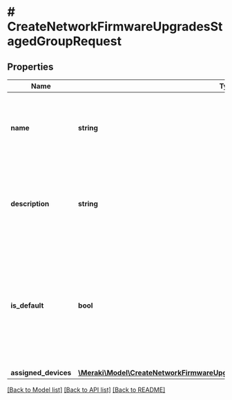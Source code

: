 # # CreateNetworkFirmwareUpgradesStagedGroupRequest

## Properties

Name | Type | Description | Notes
------------ | ------------- | ------------- | -------------
**name** | **string** | Name of the Staged Upgrade Group. Length must be 1 to 255 characters |
**description** | **string** | Description of the Staged Upgrade Group. Length must be 1 to 255 characters | [optional]
**is_default** | **bool** | Boolean indicating the default Group. Any device that does not have a group explicitly assigned will upgrade with this group |
**assigned_devices** | [**\Meraki\Model\CreateNetworkFirmwareUpgradesStagedGroupRequestAssignedDevices**](CreateNetworkFirmwareUpgradesStagedGroupRequestAssignedDevices.md) |  | [optional]

[[Back to Model list]](../../README.md#models) [[Back to API list]](../../README.md#endpoints) [[Back to README]](../../README.md)
